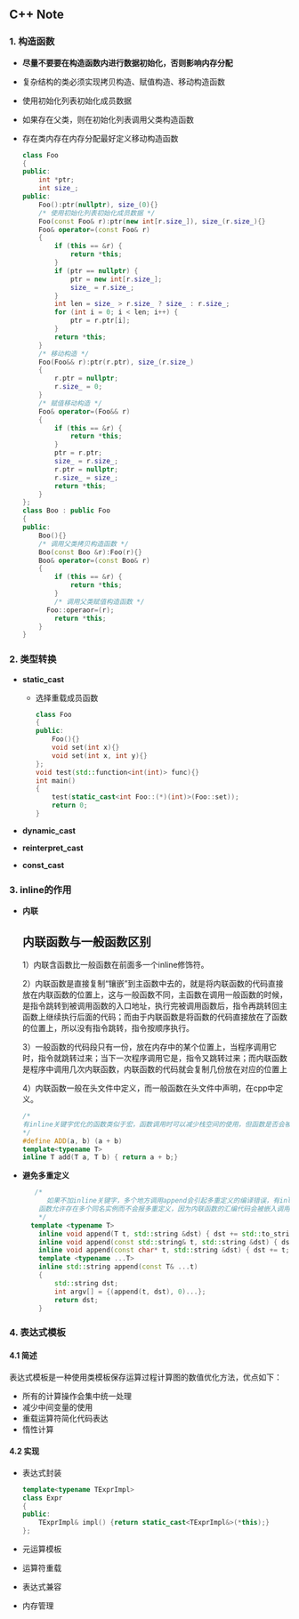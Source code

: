 ## C++ Note

### 1. 构造函数

- **尽量不要要在构造函数内进行数据初始化，否则影响内存分配**

- 复杂结构的类必须实现拷贝构造、赋值构造、移动构造函数

- 使用初始化列表初始化成员数据

- 如果存在父类，则在初始化列表调用父类构造函数

- 存在类内存在内存分配最好定义移动构造函数

  ```c++
  class Foo
  {
  public:
      int *ptr;
      int size_;
  public:
      Foo():ptr(nullptr), size_(0){}
      /* 使用初始化列表初始化成员数据 */
      Foo(const Foo& r):ptr(new int[r.size_]), size_(r.size_){}
      Foo& operator=(const Foo& r)
      {
          if (this == &r) {
              return *this;
          }
          if (ptr == nullptr) {
              ptr = new int[r.size_];
              size_ = r.size_;
          }
          int len = size_ > r.size_ ? size_ : r.size_;
          for (int i = 0; i < len; i++) {
              ptr = r.ptr[i];
          }
          return *this;
      }
      /* 移动构造 */
      Foo(Foo&& r):ptr(r.ptr), size_(r.size_)
      {
          r.ptr = nullptr;
          r.size_ = 0;
      }
      /* 赋值移动构造 */
      Foo& operator=(Foo&& r)
      {
          if (this == &r) {
              return *this;
          }
          ptr = r.ptr;
          size_ = r.size_;
          r.ptr = nullptr;
          r.size_ = size_;
          return *this;
      }
  };
  class Boo : public Foo
  {
  public:
      Boo(){}
      /* 调用父类拷贝构造函数 */
      Boo(const Boo &r):Foo(r){}
      Boo& operator=(const Boo& r)
      {
          if (this == &r) {
              return *this;
          }
          /* 调用父类赋值构造函数 */
  		Foo::operaor=(r);
          return *this;
      }
  }
  ```

  

  


### 2. 类型转换

- **static_cast**

  - 选择重载成员函数

    ```c++
    class Foo
    {
    public:
    	Foo(){}
        void set(int x){}
        void set(int x, int y){}
    };
    void test(std::function<int(int)> func){}
    int main()
    {
        test(static_cast<int Foo::(*)(int)>(Foo::set));
        return 0;
    }
    ```

    

- **dynamic_cast**



- **reinterpret_cast**



- **const_cast**

  



### 3. inline的作用

- **内联**

  ## 内联函数与一般函数区别

  1）内联含函数比一般函数在前面多一个inline修饰符。

  2）内联函数是直接复制“镶嵌”到主函数中去的，就是将内联函数的代码直接放在内联函数的位置上，这与一般函数不同，主函数在调用一般函数的时候，是指令跳转到被调用函数的入口地址，执行完被调用函数后，指令再跳转回主函数上继续执行后面的代码；而由于内联函数是将函数的代码直接放在了函数的位置上，所以没有指令跳转，指令按顺序执行。

  3）一般函数的代码段只有一份，放在内存中的某个位置上，当程序调用它时，指令就跳转过来；当下一次程序调用它是，指令又跳转过来；而内联函数是程序中调用几次内联函数，内联函数的代码就会复制几份放在对应的位置上

  4）内联函数一般在头文件中定义，而一般函数在头文件中声明，在cpp中定义。

  ```c++
  /*
  有inline关键字优化的函数类似于宏，函数调用时可以减少栈空间的使用，但函数是否会被内联有编译器决定
  */
  #define ADD(a, b) (a + b)
  template<typename T>
  inline T add(T a, T b) { return a + b;}
  ```

  

- **避免多重定义**

  ```c++
     /*
     	如果不加inline关键字，多个地方调用append会引起多重定义的编译错误，有inline关键字修饰的
      函数允许存在多个同名实例而不会报多重定义，因为内联函数的汇编代码会被嵌入调用处所在的函数
      */
  	template <typename T>
      inline void append(T t, std::string &dst) { dst += std::to_string(t);}
      inline void append(const std::string& t, std::string &dst) { dst += t;}
      inline void append(const char* t, std::string &dst) { dst += t;}
      template <typename ...T>
      inline std::string append(const T& ...t)
      {
          std::string dst;
          int argv[] = {(append(t, dst), 0)...};
          return dst;
      }
  ```

  

### 4. 表达式模板

#### 4.1 简述

表达式模板是一种使用类模板保存运算过程计算图的数值优化方法，优点如下：

- 所有的计算操作会集中统一处理
- 减少中间变量的使用
- 重载运算符简化代码表达
- 惰性计算

#### 4.2 实现

- 表达式封装

  ```c++
  template<typename TExprImpl>
  class Expr
  {
  public:
      TExprImpl& impl() {return static_cast<TExprImpl&>(*this);}
  };
  ```

  

- 元运算模板

- 运算符重载

- 表达式兼容

- 内存管理

  